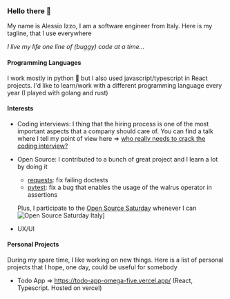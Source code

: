 ### Hello there 👋

My name is Alessio Izzo, I am a software engineer from Italy. Here is my tagline, that I use everywhere

_I live my life one line of (buggy) code at a time..._

#### Programming Languages

I work mostly in python 🐍 but I also used javascript/typescript in React projects. 
I'd like to learn/work with a different programming language every year (I played with golang and rust)

#### Interests

- Coding interviews: I thing that the hiring process is one of the most important aspects that a company should care of. You can find a talk where I tell my point of view here => [who really needs to crack the coding interview?](https://www.youtube.com/live/c55Q-JgHVNo?feature=share)
- Open Source: I contributed to a bunch of great project and I learn a lot by doing it
  - [requests](https://github.com/psf/requests): fix failing doctests
  - [pytest](https://github.com/pytest-dev/pytest): fix a bug that enables the usage of the walrus operator in assertions
  
  Plus, I participate to the [Open Source Saturday](https://github.com/oss-italy) whenever I can ![Open Source Saturday Italy](https://img.shields.io/badge/Open%20Source%20Saturday-Italy-red)]
- UX/UI

#### Personal Projects

During my spare time, I like working on new things. Here is a list of personal projects that I hope, one day, could be useful for somebody

- Todo App => https://todo-app-omega-five.vercel.app/ (React, Typescript. Hosted on vercel)

<!--
**aless10/aless10** is a ✨ _special_ ✨ repository because its `README.md` (this file) appears on your GitHub profile.

Here are some ideas to get you started:

- 🔭 I’m currently working on ...
- 🌱 I’m currently learning ...
- 👯 I’m looking to collaborate on ...
- 🤔 I’m looking for help with ...
- 💬 Ask me about ...
- 📫 How to reach me: ...
- 😄 Pronouns: ...
- ⚡ Fun fact: ...
-->
